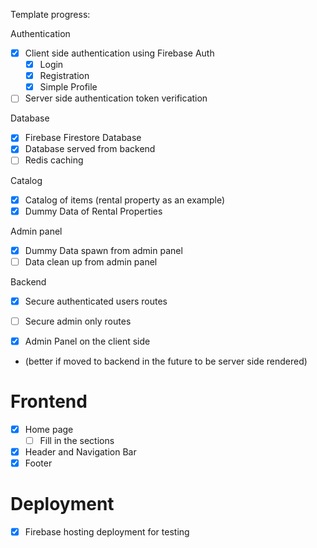 Template progress:

Authentication
- [x] Client side authentication using Firebase Auth
	- [x] Login
	- [x] Registration
	- [x] Simple Profile
- [ ] Server side authentication token verification 

Database
- [x] Firebase Firestore Database
- [x] Database served from backend
- [ ] Redis caching

Catalog
- [x] Catalog of items (rental property as an example)
- [x] Dummy Data of Rental Properties

Admin panel
- [x] Dummy Data spawn from admin panel
- [ ] Data clean up from admin panel

Backend
- [x] Secure authenticated users routes

- [ ] Secure admin only routes
- [x] Admin Panel on the client side 
- (better if moved to backend in the future to be server side rendered)

# Frontend

- [x] Home page
	- [ ] Fill in the sections
- [x] Header and Navigation Bar 
- [x] Footer

# Deployment
- [X] Firebase hosting deployment for testing
